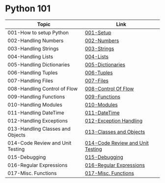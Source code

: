 # Python 101

Topic | Link
------------ | -------------
001-How to setup Python | [001-Setup](https://github.com/naeemmohd/python/tree/master/Python%20101/001-HelloWorld)
002-Handling Numbers | [002-Numbers](https://github.com/naeemmohd/python/tree/master/Python%20101/002-Numbers)
003-Handling Strings | [003-Strings](https://github.com/naeemmohd/python/tree/master/Python%20101/003-Strings)
004-Handling Lists | [004-Lists](https://github.com/naeemmohd/python/tree/master/Python%20101/004-Lists)
005-Handling Dictionaries | [005-Dictionaries](https://github.com/naeemmohd/python/tree/master/Python%20101/005-Dictionaries)
006-Handling Tuples | [006-Tuples](https://github.com/naeemmohd/python/tree/master/Python%20101/006-Tuples)
007-Handling Files | [007-Files](https://github.com/naeemmohd/python/tree/master/Python%20101/007-Files)
008-Handling Control of Flow | [008-Control Of Flow](https://github.com/naeemmohd/python/tree/master/Python%20101/008-ControlOfFlow)
009-Handling Functions | [009-Functions](https://github.com/naeemmohd/python/tree/master/Python%20101/009-Functions)
010-Handling Modules | [010-Modules](https://github.com/naeemmohd/python/tree/master/Python%20101/010-Modules)
011-Handling DateTime | [011-DateTime](https://github.com/naeemmohd/python/tree/master/Python%20101/011-DateTime)
012-Handling Exceptions | [012-Exception Handling](https://github.com/naeemmohd/python/tree/master/Python%20101/012-ExceptionHandling)
013-Handling Classes and Objects | [013-Classes and Objects](https://github.com/naeemmohd/python/tree/master/Python%20101/013-ClassesandObjects)
014-Code Review and Unit Testing | [014-Code Review and Unit Testing](https://github.com/naeemmohd/python/tree/master/Python%20101/014-CodeReviewandUnitTesting)
015-Debugging | [015-Debugging](https://github.com/naeemmohd/python/tree/master/Python%20101/015-Dubugging)
016-Regular Expressions | [016-Regular Expressions](https://github.com/naeemmohd/python/tree/master/Python%20101/016-RegularExpressions)
017-Misc. Functions | [017-Misc. Functions](https://github.com/naeemmohd/python/tree/master/Python%20101/017-MiscFunctions)


 